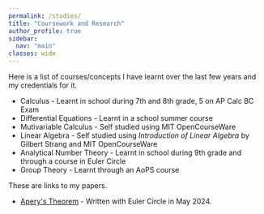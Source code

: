 ```yaml
---
permalink: /studies/
title: "Coursework and Research"
author_profile: true
sidebar:
  nav: "main"
classes: wide
---
```


Here is a list of courses/concepts I have learnt over the last few years and my credentials for it.

* Calculus - Learnt in school during 7th and 8th grade, 5 on AP Calc BC Exam
* Differential Equations - Learnt in a school summer course
* Mutivariable Calculus - Self studied using MIT OpenCourseWare
* Linear Algebra - Self studied using _Introduction of Linear Algebra_ by Gilbert Strang and MIT OpenCourseWare
* Analytical Number Theory - Learnt in school during 9th grade and through a course in Euler Circle
* Group Theory - Learnt through an AoPS course

These are links to my papers.

* [Apery's Theorem](http://simonrs.com/eulercircle/analyticnt2024/keshav-apery.pdf) - Written with Euler Circle in May 2024.
